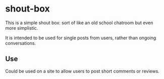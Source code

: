 # shout-box
This is a simple shout box:  sort of like an old school chatroom but even more simplistic.

It is intended to be used for single posts from users, rather than ongoing conversations.

## Use

Could be used on a site to allow users to post short comments or reviews.
